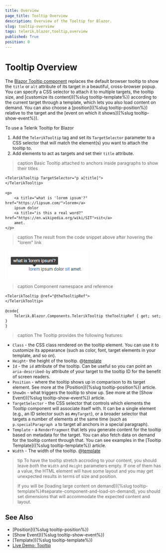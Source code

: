 ```yaml
---
title: Overview
page_title: Tooltip Overview
description: Overview of the Tooltip for Blazor.
slug: tooltip-overview
tags: telerik,blazor,tooltip,overview
published: True
position: 0
---
```


# Tooltip Overview

The <a href="https://www.telerik.com/blazor-ui/tooltip" target="_blank">Blazor Tooltip component</a> replaces the default browser tooltip to show the `title` or `alt` attribute of its target in a beautiful, cross-browser popup. You can specify a CSS selector to attach it to multiple targets, the tooltip size, and [customize its content]({%slug tooltip-template%}) according to the current target through a template, which lets you also load content on demand. You can also choose a [position]({%slug tooltip-position%}) relative to the target and the [event on which it shows]({%slug tooltip-show-event%}).

To use a Telerik Tooltip for Blazor

1. Add the `TelerikTooltip` tag and set its `TargetSelector` parameter to a CSS selector that will match the element(s) you want to attach the tooltip to.
1. Add elements to act as targets and set their `title` attribute.

>caption Basic Tooltip attached to anchors inside paragraphs to show their titles

````CSHTML
<TelerikTooltip TargetSelector="p a[title]">
</TelerikTooltip>

<p>
    <a title="what is 'lorem ipsum'?" href="https://lipsum.com/">lorem</a>
    ipsum dolor
    <a title="is this a real word?" href="https://en.wikipedia.org/wiki/SIT">sit</a>
    amet.
</p>
````

>caption The result from the code snippet above after hovering the "lorem" link

![tooltip first look](images/tooltip-first-look.png)

>caption Component namespace and reference

````CSHTML
<TelerikTooltip @ref="@theTooltipRef">
</TelerikTooltip>

@code{
    Telerik.Blazor.Components.TelerikTooltip theTooltipRef { get; set; }
}
````

>caption The Tooltip provides the following features:

* `Class` - the CSS class rendered on the tooltip element. You can use it to customize its appearance (such as color, font, target elements in your template, and so on).
* `Height`- the height of the tooltip. @[template](/_contentTemplates/tooltip/notes.md#dimensions-behavior)
* `Id` - the `id` attribute of the tooltip. Can be useful so you can point an `aria-described-by` attribute of your target to the tooltip ID for the benefit of screen readers.
* `Position` - where the tooltip shows up in comparison to its target element. See more at the [Position]({%slug tooltip-position%}) article.
* `ShowOn` - what triggers the tooltip to show up. See more at the [Show Event]({%slug tooltip-show-event%}) article.
* `TargetSelector` - the CSS selector that controls which elements the Tooltip component will associate itself with. It can be a single element (e.g., an ID selector such as `#myTarget`), or a broader selector that targets a number of elements at the same time (such as `p.specialParagraph a` to target all anchors in a special paragraph).
* `Template` - a `RenderFragment` that lets you generate content for the tooltip based on metadata for the target. You can also fetch data on demand for the tooltip content through that. You can see examples in the [Tooltip Template]({%slug tooltip-template%}) article.
* `Width` - The width of the tooltip. @[template](/_contentTemplates/tooltip/notes.md#dimensions-behavior)

>tip To have the tooltip stretch accroding to your content, you should leave _both_ the `Width` and `Height` parameters empty. If one of them has a value, the HTML element will have some layout and you may get unexpected results in terms of size and position.
>
> If you will be [loading large content on demand]({%slug tooltip-template%}#separate-component-and-load-on-demand), you should set dimensions that will accommodate the expected content and layout.

## See Also

  * [Position]({%slug tooltip-position%})
  * [Show Event]({%slug tooltip-show-event%})
  * [Template]({%slug tooltip-template%})
  * [Live Demo: Tooltip](https://demos.telerik.com/blazor-ui/tooltip/overview)
